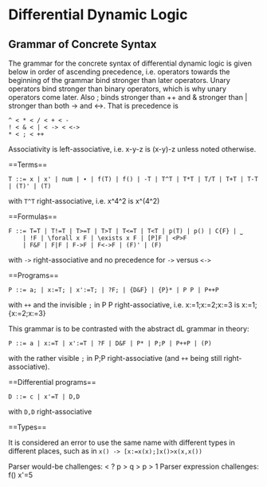 Differential Dynamic Logic
==========================

Grammar of Concrete Syntax
--------------------------

The grammar for the concrete syntax of differential dynamic logic is given below in order of ascending precedence, i.e. operators towards the beginning of the grammar bind stronger than later operators. Unary operators bind stronger than binary operators, which is why unary operators come later. Also ; binds stronger than ++ and & stronger than | stronger than both -> and <->. That is precedence is

    ^ < * < / < + < -
    ! < & < | < -> < <->
    * < ; < ++

Associativity is left-associative, i.e. x-y-z is (x-y)-z unless noted otherwise.

==Terms==

    T ::= x | x' | num | ∙ | f(T) | f() | -T | T^T | T*T | T/T | T+T | T-T | (T)' | (T) 

with `T^T` right-associative, i.e. x^4^2 is x^(4^2)

==Formulas==

    F ::= T=T | T!=T | T>=T | T>T | T<=T | T<T | p(T) | p() | C{F} | ⎵
        | !F | \forall x F | \exists x F | [P]F | <P>F 
        | F&F | F|F | F->F | F<->F | (F)' | (F)

with `->` right-associative and no precedence for `->` versus `<->`

==Programs==

    P ::= a; | x:=T; | x':=T; | ?F; | {D&F} | {P}* | P P | P++P

with `++` and the invisible `;` in P P right-associative, i.e. x:=1;x:=2;x:=3 is x:=1;{x:=2;x:=3}

This grammar is to be contrasted with the abstract dL grammar in theory:

    P ::= a | x:=T | x':=T | ?F | D&F | P* | P;P | P++P | (P)

with the rather visible `;` in P;P right-associative (and `++` being still right-associative).

==Differential programs==

    D ::= c | x'=T | D,D

with `D,D` right-associative

==Types==

It is considered an error to use the same name with different types in different places, such as in `x() -> [x:=x(x);]x()>x(x,x())`

Parser would-be challenges:  < ? p > q > p > 1
Parser expression challenges: f()    x'=5